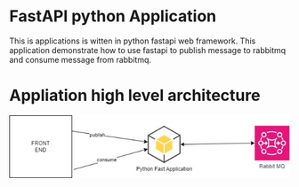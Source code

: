 # FastAPI python Application

This is applications is witten in python fastapi web framework. This application demonstrate how to use fastapi to publish message to rabbitmq and consume message from rabbitmq.

# Appliation high level architecture

![Architecture](images/fastapi-application.jpg)






